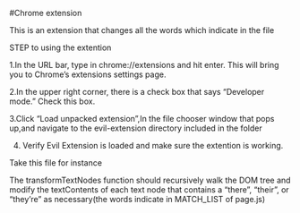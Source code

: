 #Chrome extension

This is an extension that changes all the words which indicate in the file


STEP to using the extention


1.In the URL bar, type in chrome://extensions and hit enter. This will bring you to Chrome’s extensions settings page.

2.In the upper right corner, there is a check box that says “Developer mode.” Check this box.

3.Click “Load unpacked extension”,In the file chooser window that pops up,and navigate to the evil-extension directory included in the folder

4. Verify Evil Extension is loaded and make sure the extention is working.


Take this file for instance

The transformTextNodes function should recursively walk the DOM tree and modify the textContents of each text node that contains a “there”, “their”, or “they’re” as necessary(the words indicate in MATCH_LIST of page.js)

